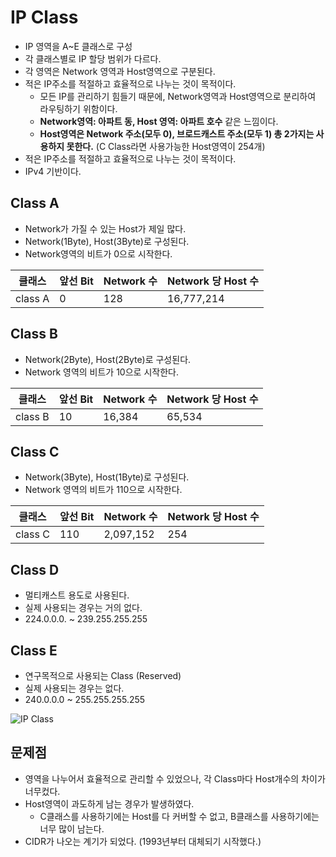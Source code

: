 # IP Class
- IP 영역을 A~E 클래스로 구성
- 각 클래스별로 IP 할당 범위가 다르다.
- 각 영역은 Network 영역과 Host영역으로 구분된다.
- 적은 IP주소를 적절하고 효율적으로 나누는 것이 목적이다.
  - 모든 IP를 관리하기 힘들기 때문에, Network영역과 Host영역으로 분리하여 라우팅하기 위함이다.
  - **Network영역: 아파트 동, Host 영역: 아파트 호수** 같은 느낌이다.
  - **Host영역은 Network 주소(모두 0), 브로드캐스트 주소(모두 1)  총 2가지는 사용하지 못한다.** (C Class라면 사용가능한 Host영역이 254개)
- 적은 IP주소를 적절하고 효율적으로 나누는 것이 목적이다.
- IPv4 기반이다.

## Class A
- Network가 가질 수 있는 Host가 제일 많다.
- Network(1Byte), Host(3Byte)로 구성된다.
- Network영역의 비트가 0으로 시작한다.

| 클래스       | 앞선 Bit | Network 수 | Network 당 Host 수 |
|-----------|--------|-----------|------------------|
| class A   | 0      | 128       | 16,777,214       |


## Class B
- Network(2Byte), Host(2Byte)로 구성된다.
- Network 영역의 비트가 10으로 시작한다.

| 클래스     | 앞선 Bit | Network 수 | Network 당 Host 수 |
|---------|--------|-----------|------------------|
| class B | 10     |  16,384      | 65,534       |

## Class C
- Network(3Byte), Host(1Byte)로 구성된다.
- Network 영역의 비트가 110으로 시작한다.

| 클래스     | 앞선 Bit | Network 수 | Network 당 Host 수 |
|---------|--------|-----------|------------------|
| class C | 110    |  2,097,152      | 254      |

## Class D
- 멀티캐스트 용도로 사용된다.
- 실제 사용되는 경우는 거의 없다.
- 224.0.0.0. ~ 239.255.255.255

## Class E
- 연구목적으로 사용되는 Class (Reserved)
- 실제 사용되는 경우는 없다.
- 240.0.0.0 ~ 255.255.255.255

![IP Class](https://user-images.githubusercontent.com/57896918/160407150-3e29a844-c563-4723-aebb-787ce9259222.png)



## 문제점
- 영역을 나누어서 효율적으로 관리할 수 있었으나, 각 Class마다 Host개수의 차이가 너무컸다.
- Host영역이 과도하게 남는 경우가 발생하였다.
  - C클래스를 사용하기에는 Host를 다 커버할 수 없고, B클래스를 사용하기에는 너무 많이 남는다.
- CIDR가 나오는 계기가 되었다. (1993년부터 대체되기 시작했다.)

